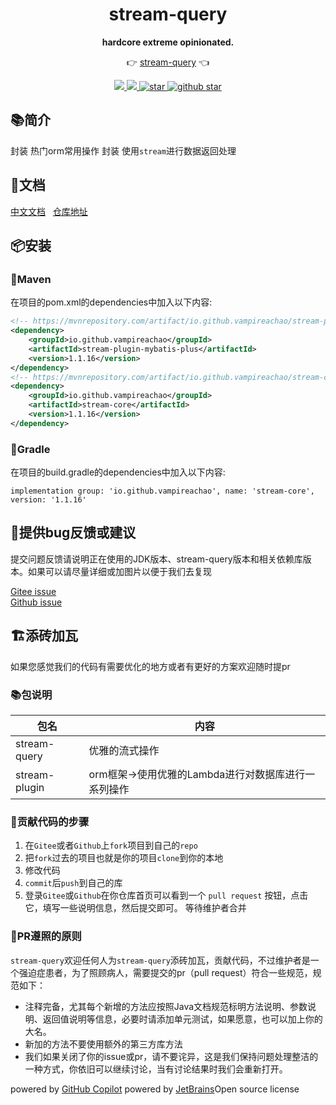 <h1 align="center">stream-query</h1>
<p align="center">
  <strong>hardcore extreme opinionated.</strong>
</p>
<p align="center">
	👉 <a href="https://vampireachao.gitee.io/stream-query-docs/#/">stream-query</a> 👈
</p>
<p align="center">
    <a target="_blank" href="https://search.maven.org/artifact/io.github.vampireachao/stream-query">
        <img src="https://img.shields.io/maven-central/v/io.github.vampireachao/stream-query.svg?label=Maven%20Central" />
    </a>
    <a target="_blank" href='https://www.apache.org/licenses/LICENSE-2.0.html'>
        <img src='https://img.shields.io/badge/license-Apache%202-4EB1BA.svg'/>
    </a>	
    <a target="_blank" href='https://gitee.com/VampireAchao/stream-query'>
        <img src='https://gitee.com/vampireachao/stream-query/badge/star.svg' alt='star'/>
    </a>
    <a target="_blank" href='https://github.com/VampireAchao/stream-query'>
        <img src="https://img.shields.io/github/stars/vampireachao/stream-query.svg?style=social" alt="github star"/>
    </a>
</p>
 
## 📚简介

封装 热门orm常用操作
封装 使用`stream`进行数据返回处理

## 📝文档

[中文文档](https://vampireachao.gitee.io/stream-query-docs/)&nbsp;  &nbsp;[仓库地址](https://gitee.com/VampireAchao/stream-query-docs)
## 📦安装

### 🍊Maven

在项目的pom.xml的dependencies中加入以下内容:

```xml
<!-- https://mvnrepository.com/artifact/io.github.vampireachao/stream-plugin-mybatis-plus -->
<dependency>
    <groupId>io.github.vampireachao</groupId>
    <artifactId>stream-plugin-mybatis-plus</artifactId>
    <version>1.1.16</version>
</dependency>
<!-- https://mvnrepository.com/artifact/io.github.vampireachao/stream-core -->
<dependency>
    <groupId>io.github.vampireachao</groupId>
    <artifactId>stream-core</artifactId>
    <version>1.1.16</version>
</dependency>
```
### 🍊Gradle

在项目的build.gradle的dependencies中加入以下内容:
```Gradle
implementation group: 'io.github.vampireachao', name: 'stream-core', version: '1.1.16'
```


## 🐞提供bug反馈或建议

提交问题反馈请说明正在使用的JDK版本、stream-query版本和相关依赖库版本。如果可以请尽量详细或加图片以便于我们去复现

[Gitee issue](https://gitee.com/VampireAchao/stream-query/issues)<br/>
[Github issue](https://github.com/VampireAchao/stream-query/issues)

## 🏗️添砖加瓦️
如果您感觉我们的代码有需要优化的地方或者有更好的方案欢迎随时提pr
### 📚包说明
| 包名            | 内容                       |
|---------------|--------------------------|
| stream-query  | 优雅的流式操作 |
| stream-plugin | orm框架->使用优雅的Lambda进行对数据库进行一系列操作             |

### 🐾贡献代码的步骤
1. 在`Gitee`或者`Github`上`fork`项目到自己的`repo`
2. 把`fork`过去的项目也就是你的项目`clone`到你的本地
3. 修改代码
4. `commit`后`push`到自己的库
5. 登录`Gitee`或`Github`在你仓库首页可以看到一个 `pull request` 按钮，点击它，填写一些说明信息，然后提交即可。
   等待维护者合并

### 📐PR遵照的原则
`stream-query`欢迎任何人为`stream-query`添砖加瓦，贡献代码，不过维护者是一个强迫症患者，为了照顾病人，需要提交的pr（pull request）符合一些规范，规范如下：

- 注释完备，尤其每个新增的方法应按照Java文档规范标明方法说明、参数说明、返回值说明等信息，必要时请添加单元测试，如果愿意，也可以加上你的大名。
- 新加的方法不要使用额外的第三方库方法
- 我们如果关闭了你的issue或pr，请不要诧异，这是我们保持问题处理整洁的一种方式，你依旧可以继续讨论，当有讨论结果时我们会重新打开。

powered by [GitHub Copilot](https://copilot.github.com/) 
powered by [JetBrains](https://www.jetbrains.com/)Open source license
